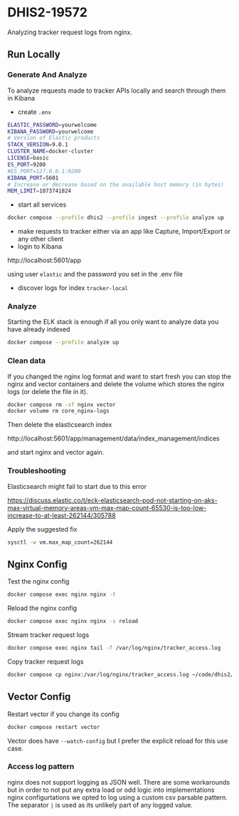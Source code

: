 # DHIS2-19572

Analyzing tracker request logs from nginx.

## Run Locally

### Generate And Analyze

To analyze requests made to tracker APIs locally and search through them in Kibana

- create `.env`

```sh
ELASTIC_PASSWORD=yourwelcome
KIBANA_PASSWORD=yourwelcome
# Version of Elastic products
STACK_VERSION=9.0.1
CLUSTER_NAME=docker-cluster
LICENSE=basic
ES_PORT=9200
#ES_PORT=127.0.0.1:9200
KIBANA_PORT=5601
# Increase or decrease based on the available host memory (in bytes)
MEM_LIMIT=1073741824
```

- start all services

```sh
docker compose --profile dhis2 --profile ingest --profile analyze up
```

- make requests to tracker either via an app like Capture, Import/Export or any other client
- login to Kibana

http://localhost:5601/app

using user `elastic` and the password you set in the .env file

- discover logs for index `tracker-local`

### Analyze

Starting the ELK stack is enough if all you only want to analyze data you have already indexed

```sh
docker compose --profile analyze up
```

### Clean data

If you changed the nginx log format and want to start fresh you can stop the nginx and vector
containers and delete the volume which stores the nginx logs (or delete the file in it).

```sh
docker compose rm -sf nginx vector
docker volume rm core_nginx-logs
```

Then delete the elasticsearch index

http://localhost:5601/app/management/data/index_management/indices

and start nginx and vector again.

### Troubleshooting

Elasticsearch might fail to start due to this error

https://discuss.elastic.co/t/eck-elasticsearch-pod-not-starting-on-aks-max-virtual-memory-areas-vm-max-map-count-65530-is-too-low-increase-to-at-least-262144/305788

Apply the suggested fix

```sh
sysctl -w vm.max_map_count=262144
```

## Nginx Config

Test the nginx config

```sh
docker compose exec nginx nginx -t
```

Reload the nginx config

```sh
docker compose exec nginx nginx -s reload
```

Stream tracker request logs

```sh
docker compose exec nginx tail -f /var/log/nginx/tracker_access.log
```

Copy tracker request logs

```sh
docker compose cp nginx:/var/log/nginx/tracker_access.log ~/code/dhis2/tracker_access.log
```

## Vector Config

Restart vector if you change its config

```sh
docker compose restart vector
```

Vector does have `--watch-config` but I prefer the explicit reload for this use case.

### Access log pattern

nginx does not support logging as JSON well. There are some workarounds but in order to not put any
extra load or odd logic into implementations nginx configurtations we opted to log using a custom
csv parsable pattern. The separator `|` is used as its unlikely part of any logged value.

